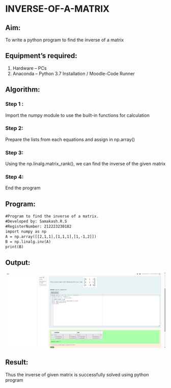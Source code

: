 # INVERSE-OF-A-MATRIX
## Aim:
To write a python program to find the inverse of a matrix
## Equipment’s required:
1. 	Hardware – PCs
2. 	Anaconda – Python 3.7 Installation / Moodle-Code Runner
## Algorithm:
### Step 1 :
Import the numpy module to use the built-in functions for calculation

### Step 2:
Prepare the lists from each equations and assign in np.array()

### Step 3:
Using the np.linalg.matrix_rank(), we can find the inverse of the given matrix

### Step 4:
End the program

## Program:
```
#Program to find the inverse of a matrix.
#Developed by: Samakash.R.S
#RegisterNumber: 212223230182
import numpy as np
A = np.array([[2,1,1],[1,1,1],[1,-1,2]])
B = np.linalg.inv(A)
print(B)
```
## Output:
![alt text](<Screenshot 2024-04-11 152440.png>)
## Result:
Thus the inverse of given matrix is successfully solved using python program

